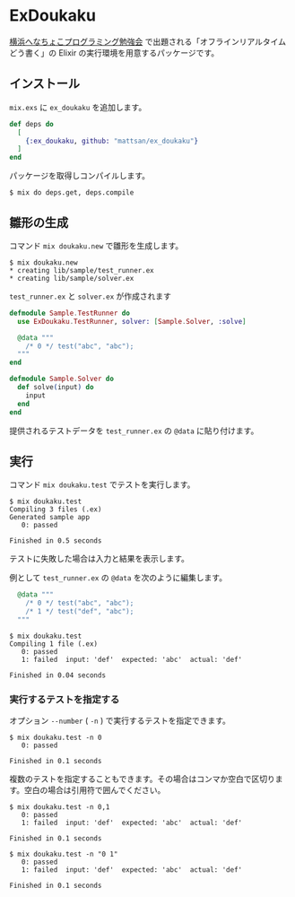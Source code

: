 # ExDoukaku

[横浜へなちょこプログラミング勉強会](https://yhpg.doorkeeper.jp) で出題される「オフラインリアルタイムどう書く」の Elixir の実行環境を用意するパッケージです。

## インストール

`mix.exs` に `ex_doukaku` を追加します。

```elixir
def deps do
  [
    {:ex_doukaku, github: "mattsan/ex_doukaku"}
  ]
end
```

パッケージを取得しコンパイルします。

```
$ mix do deps.get, deps.compile
```

## 雛形の生成

コマンド `mix doukaku.new` で雛形を生成します。

```
$ mix doukaku.new
* creating lib/sample/test_runner.ex
* creating lib/sample/solver.ex
```

`test_runner.ex` と `solver.ex` が作成されます

```elixir
defmodule Sample.TestRunner do
  use ExDoukaku.TestRunner, solver: [Sample.Solver, :solve]

  @data """
    /* 0 */ test("abc", "abc");
  """
end
```

```elixir
defmodule Sample.Solver do
  def solve(input) do
    input
  end
end
```

提供されるテストデータを `test_runner.ex` の `@data` に貼り付けます。

## 実行

コマンド `mix doukaku.test` でテストを実行します。

```
$ mix doukaku.test
Compiling 3 files (.ex)
Generated sample app
   0: passed

Finished in 0.5 seconds
```

テストに失敗した場合は入力と結果を表示します。

例として `test_runner.ex` の `@data` を次のように編集します。

```elixir
  @data """
    /* 0 */ test("abc", "abc");
    /* 1 */ test("def", "abc");
  """
```

```
$ mix doukaku.test
Compiling 1 file (.ex)
   0: passed
   1: failed  input: 'def'  expected: 'abc'  actual: 'def'

Finished in 0.04 seconds
```

### 実行するテストを指定する

オプション `--number` ( `-n` ) で実行するテストを指定できます。

```
$ mix doukaku.test -n 0
   0: passed

Finished in 0.1 seconds
```

複数のテストを指定することもできます。その場合はコンマか空白で区切ります。空白の場合は引用符で囲んでください。

```
$ mix doukaku.test -n 0,1
   0: passed
   1: failed  input: 'def'  expected: 'abc'  actual: 'def'

Finished in 0.1 seconds
```

```
$ mix doukaku.test -n "0 1"
   0: passed
   1: failed  input: 'def'  expected: 'abc'  actual: 'def'

Finished in 0.1 seconds
```
